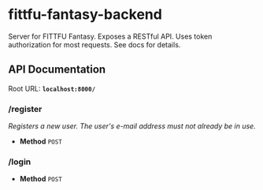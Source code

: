# fittfu-fantasy-backend
Server for FITTFU Fantasy.  Exposes a RESTful API.  Uses token authorization for most requests.  See docs for details.
## API Documentation
Root URL: **`localhost:8000/`**
### /register
*Registers a new user.  The user's e-mail address must not already be in use.*
* **Method** `POST`
### /login 
* **Method** `POST`

